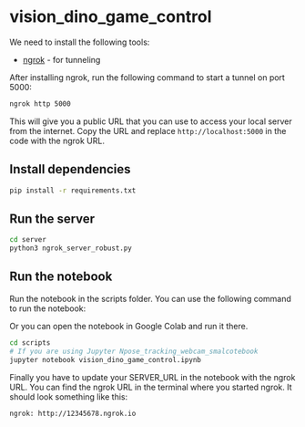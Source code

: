 # vision_dino_game_control


We need to install the following tools:

- [ngrok](https://ngrok.com/download) - for tunneling


After installing ngrok, run the following command to start a tunnel on port 5000:

```bash
ngrok http 5000
```
This will give you a public URL that you can use to access your local server from the internet. Copy the URL and replace `http://localhost:5000` in the code with the ngrok URL.

## Install dependencies

```bash
pip install -r requirements.txt
```


## Run the server

```bash
cd server
python3 ngrok_server_robust.py 
```

## Run the notebook

Run the notebook in the scripts folder. You can use the following command to run the notebook:

Or you can open the notebook in Google Colab and run it there.



```bash
cd scripts
# If you are using Jupyter Npose_tracking_webcam_smalcotebook
jupyter notebook vision_dino_game_control.ipynb
```

Finally you have to update your SERVER_URL in the notebook with the ngrok URL. You can find the ngrok URL in the terminal where you started ngrok. It should look something like this:

```
ngrok: http://12345678.ngrok.io
```
